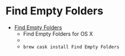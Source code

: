 # Find Empty Folders
- [Find Empty Folders](https://www.tempel.org/FindEmptyFolders)
  -  Find Empty Folders for OS X
  - 
  - `brew cask install Find Empty Folders`
